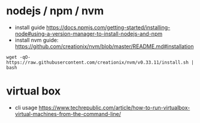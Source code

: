 # nodejs / npm / nvm
- install guide https://docs.npmjs.com/getting-started/installing-node#using-a-version-manager-to-install-nodejs-and-npm
- install nvm guide: https://github.com/creationix/nvm/blob/master/README.md#installation
```
wget -qO- https://raw.githubusercontent.com/creationix/nvm/v0.33.11/install.sh | bash
```

# virtual box
- cli usage https://www.techrepublic.com/article/how-to-run-virtualbox-virtual-machines-from-the-command-line/
